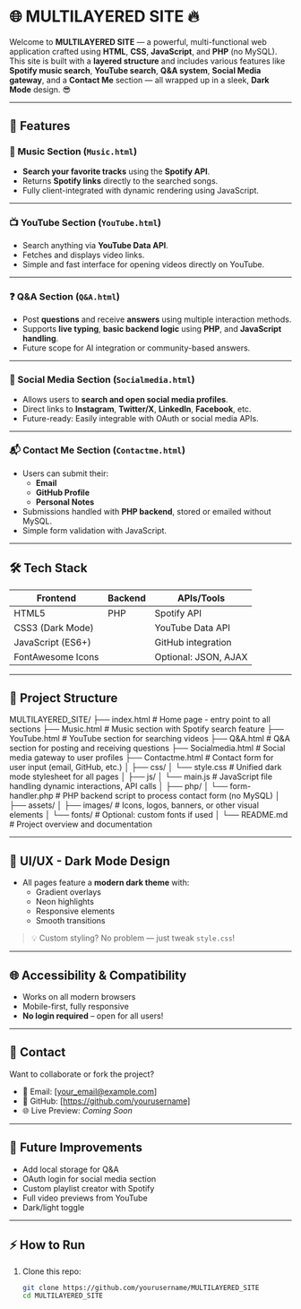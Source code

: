 # 🌐 MULTILAYERED SITE 🔥

Welcome to **MULTILAYERED SITE** — a powerful, multi-functional web application crafted using **HTML**, **CSS**, **JavaScript**, and **PHP** (no MySQL). This site is built with a **layered structure** and includes various features like **Spotify music search**, **YouTube search**, **Q&A system**, **Social Media gateway**, and a **Contact Me** section — all wrapped up in a sleek, **Dark Mode** design. 😎

---

## 🚀 Features

### 🎵 Music Section (`Music.html`)

- **Search your favorite tracks** using the **Spotify API**.
- Returns **Spotify links** directly to the searched songs.
- Fully client-integrated with dynamic rendering using JavaScript.

---

### 📺 YouTube Section (`YouTube.html`)

- Search anything via **YouTube Data API**.
- Fetches and displays video links.
- Simple and fast interface for opening videos directly on YouTube.

---

### ❓ Q&A Section (`Q&A.html`)

- Post **questions** and receive **answers** using multiple interaction methods.
- Supports **live typing**, **basic backend logic** using **PHP**, and **JavaScript handling**.
- Future scope for AI integration or community-based answers.

---

### 📱 Social Media Section (`Socialmedia.html`)

- Allows users to **search and open social media profiles**.
- Direct links to **Instagram**, **Twitter/X**, **LinkedIn**, **Facebook**, etc.
- Future-ready: Easily integrable with OAuth or social media APIs.

---

### 📬 Contact Me Section (`Contactme.html`)

- Users can submit their:
  - **Email**
  - **GitHub Profile**
  - **Personal Notes**
- Submissions handled with **PHP backend**, stored or emailed without MySQL.
- Simple form validation with JavaScript.

---

## 🛠 Tech Stack

| Frontend          | Backend | APIs/Tools           |
| ----------------- | ------- | -------------------- |
| HTML5             | PHP     | Spotify API          |
| CSS3 (Dark Mode)  |         | YouTube Data API     |
| JavaScript (ES6+) |         | GitHub integration   |
| FontAwesome Icons |         | Optional: JSON, AJAX |

---

## 🧱 Project Structure

MULTILAYERED_SITE/
├── index.html # Home page - entry point to all sections
├── Music.html # Music section with Spotify search feature
├── YouTube.html # YouTube section for searching videos
├── Q&A.html # Q&A section for posting and receiving questions
├── Socialmedia.html # Social media gateway to user profiles
├── Contactme.html # Contact form for user input (email, GitHub, etc.)
│
├── css/
│ └── style.css # Unified dark mode stylesheet for all pages
│
├── js/
│ └── main.js # JavaScript file handling dynamic interactions, API calls
│
├── php/
│ └── form-handler.php # PHP backend script to process contact form (no MySQL)
│
├── assets/
│ ├── images/ # Icons, logos, banners, or other visual elements
│ └── fonts/ # Optional: custom fonts if used
│
└── README.md # Project overview and documentation

---

## 🎨 UI/UX - Dark Mode Design

- All pages feature a **modern dark theme** with:
  - Gradient overlays
  - Neon highlights
  - Responsive elements
  - Smooth transitions

> 💡 Custom styling? No problem — just tweak `style.css`!

---

## 🌐 Accessibility & Compatibility

- Works on all modern browsers
- Mobile-first, fully responsive
- **No login required** – open for all users!

---

## 📩 Contact

Want to collaborate or fork the project?

- 📧 Email: [your_email@example.com]
- 🔗 GitHub: [https://github.com/yourusername]
- 🌐 Live Preview: _Coming Soon_

---

## 🧠 Future Improvements

- Add local storage for Q&A
- OAuth login for social media section
- Custom playlist creator with Spotify
- Full video previews from YouTube
- Dark/light toggle

---

## ⚡ How to Run

1. Clone this repo:
   ```bash
   git clone https://github.com/yourusername/MULTILAYERED_SITE
   cd MULTILAYERED_SITE
   ```
